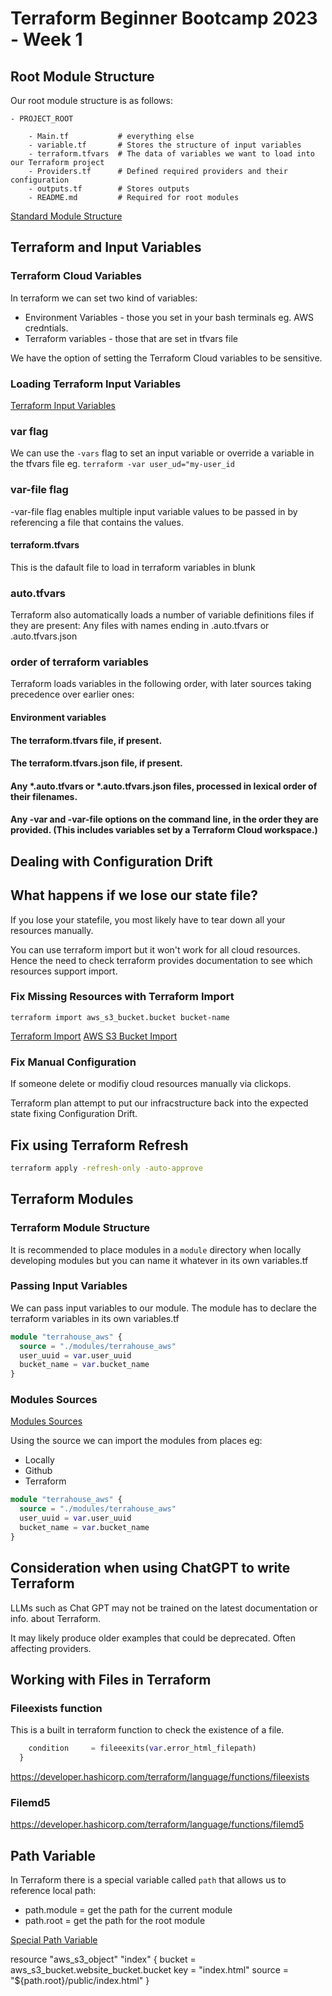 # Terraform Beginner Bootcamp 2023 - Week 1

## Root Module Structure

Our root module structure is as follows:
```
- PROJECT_ROOT

    - Main.tf           # everything else
    - variable.tf       # Stores the structure of input variables
    - terraform.tfvars  # The data of variables we want to load into our Terraform project
    - Providers.tf      # Defined required providers and their configuration
    - outputs.tf        # Stores outputs
    - README.md         # Required for root modules

  ```

[Standard Module Structure](https://developer.hashicorp.com/terraform/language/modules/develop/structure)


## Terraform and Input Variables

### Terraform Cloud Variables

In terraform we can set two kind of variables:
- Environment Variables - those you set in your bash terminals eg. AWS credntials.
- Terraform variables - those that are set in tfvars file

We have the option of setting the Terraform Cloud variables to be sensitive.

### Loading Terraform Input Variables
[Terraform Input Variables](https://developer.hashicorp.com/terraform/language/values/variables)


### var flag
We can use the `-vars` flag to set an input variable or override a variable in the tfvars file eg. `terraform -var user_ud="my-user_id`

### var-file flag

-var-file flag enables multiple input variable values to be passed in by referencing a file that contains the values.

#### terraform.tfvars

This is the dafault file to load in terraform variables in blunk

### auto.tfvars

Terraform also automatically loads a number of variable definitions files if they are present:
Any files with names ending in .auto.tfvars or .auto.tfvars.json

### order of terraform variables

Terraform loads variables in the following order, with later sources taking precedence over earlier ones:
#### Environment variables
#### The terraform.tfvars file, if present.
#### The terraform.tfvars.json file, if present.
#### Any *.auto.tfvars or *.auto.tfvars.json files, processed in lexical order of their filenames.
#### Any -var and -var-file options on the command line, in the order they are provided. (This includes variables set by a Terraform Cloud workspace.)


## Dealing with Configuration Drift

## What happens if we lose our state file?

If you lose your statefile, you most likely have to tear down all your resources manually.

You can use terraform import but it won't work for all cloud resources. Hence the need to check terraform provides documentation to see which resources support import.

### Fix Missing Resources with Terraform Import

`terraform import aws_s3_bucket.bucket bucket-name`

[Terraform Import](https://developer.hashicorp.com/terraform/cli/import)
[AWS S3 Bucket Import](https://registry.terraform.io/providers/hashicorp/aws/latest/docs/resources/s3_bucket#import)

### Fix Manual Configuration

If someone delete or modifiy cloud resources manually via clickops.

Terraform plan attempt to put our infracstructure back into the expected state fixing Configuration Drift.

## Fix using Terraform Refresh

```sh
terraform apply -refresh-only -auto-approve

```

## Terraform Modules

### Terraform Module Structure

It is recommended to place modules in a `module` directory when locally developing modules but you can name it whatever in its own variables.tf

### Passing Input Variables

We can pass input variables to our module.
The module has to declare the terraform variables in its own variables.tf


```tf
module "terrahouse_aws" {
  source = "./modules/terrahouse_aws"
  user_uuid = var.user_uuid
  bucket_name = var.bucket_name
}

```

### Modules Sources

[Modules Sources](https://developer.hashicorp.com/terraform/language/modules/sources)

Using the source we can import the modules from places eg:
- Locally
- Github
- Terraform

```tf
module "terrahouse_aws" {
  source = "./modules/terrahouse_aws"
  user_uuid = var.user_uuid
  bucket_name = var.bucket_name
}

```

## Consideration when using ChatGPT to write Terraform

LLMs such as Chat GPT may not be trained on the latest documentation or info. about Terraform.

It may likely produce older examples that could be deprecated. Often affecting providers.


## Working with Files in Terraform


### Fileexists function

This is a built in terraform function to check the existence of a file.

```tf
    condition     = fileeexits(var.error_html_filepath)
  }

```
https://developer.hashicorp.com/terraform/language/functions/fileexists


### Filemd5

https://developer.hashicorp.com/terraform/language/functions/filemd5

## Path Variable


In Terraform there is a special variable called `path` that allows us to reference local path:

- path.module =  get the path for the current module
- path.root =  get the path for the root module

[Special Path Variable](https://developer.hashicorp.com/terraform/language/expressions/references#path-module)


resource "aws_s3_object" "index" {
  bucket = aws_s3_bucket.website_bucket.bucket
  key    = "index.html"
  source = "${path.root}/public/index.html"
}